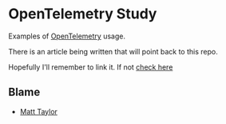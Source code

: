 # OpenTelemetry Study

Examples of [OpenTelemetry](https://opentelemetry.io/) usage.

There is an article being written that will point back to this repo.

Hopefully I'll remember to link it. If not [check here](https://mjtdev.medium.com/)


## Blame
- [Matt Taylor](https://mjt.dev)

